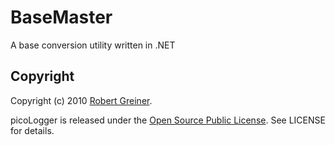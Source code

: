 BaseMaster
===========

A base conversion utility written in .NET

Copyright
---------

Copyright (c) 2010 <a href="http://creatingcode.com">Robert Greiner</a>. 

picoLogger is released under the <a href="http://ospl.ws">Open Source Public License</a>. See LICENSE for details.
